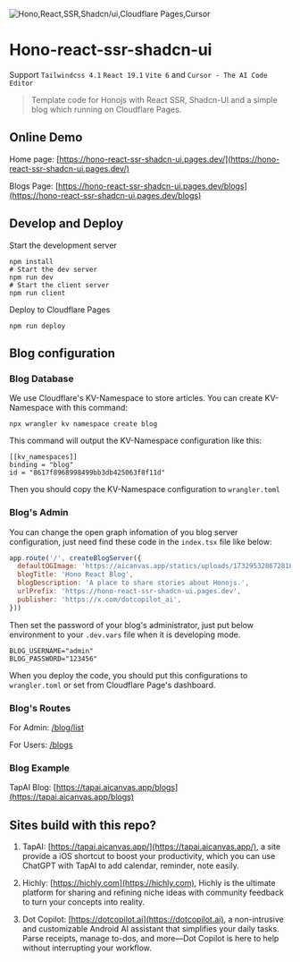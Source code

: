 ![Hono,React,SSR,Shadcn/ui,Cloudflare Pages,Cursor](https://cdn.dotcopilot.ai/images/admin-c25fca60-b075-4884-896b-f3ba5ac94744-1744827668519.webp)
# Hono-react-ssr-shadcn-ui

Support `Tailwindcss 4.1` `React 19.1` `Vite 6` and `Cursor - The AI Code Editor`

> Template code for Honojs with React SSR, Shadcn-UI and a simple blog which running on Cloudflare Pages.

## Online Demo
Home page: [https://hono-react-ssr-shadcn-ui.pages.dev/](https://hono-react-ssr-shadcn-ui.pages.dev/)

Blogs Page: [https://hono-react-ssr-shadcn-ui.pages.dev/blogs](https://hono-react-ssr-shadcn-ui.pages.dev/blogs)

## Develop and Deploy

Start the development server
```shell
npm install
# Start the dev server
npm run dev
# Start the client server
npm run client
```

Deploy to Cloudflare Pages
```shell
npm run deploy
```

## Blog configuration

### Blog Database
We use Cloudflare's KV-Namespace to store articles.
You can create KV-Namespace with this command:
```shell
npx wrangler kv namespace create blog
```

This command will output the KV-Namespace configuration like this:
```text
[[kv_namespaces]]
binding = "blog"
id = "8617f8968998499bb3db425063f8f11d"
```

Then you should copy the KV-Namespace configuration to `wrangler.toml`

### Blog's Admin
You can change the open graph infomation of you blog server configuration, just need find these code in the `index.tsx` file like below:
```javascript
app.route('/', createBlogServer({
  defaultOGImage: 'https://aicanvas.app/statics/uploads/1732953286728187318_blog_banner.jpg',
  blogTitle: 'Hono React Blog',
  blogDescription: 'A place to share stories about Honojs.',
  urlPrefix: 'https://hono-react-ssr-shadcn-ui.pages.dev',
  publisher: 'https://x.com/dotcopilot_ai',
}))
```

Then set the password of your blog's administrator, just put below environment to your `.dev.vars` file when it is developing mode.
```shell
BLOG_USERNAME="admin"
BLOG_PASSWORD="123456"
```
When you deploy the code, you should put this configurations to `wrangler.toml` or set from Cloudflare Page's dashboard.

### Blog's Routes

For Admin: [/blog/list](https://hono-react-ssr-shadcn-ui.pages.dev/blog/list)

For Users: [/blogs](https://hono-react-ssr-shadcn-ui.pages.dev/blogs)

### Blog Example
TapAI Blog: [https://tapai.aicanvas.app/blogs](https://tapai.aicanvas.app/blogs)

## Sites build with this repo?

1. TapAI: [https://tapai.aicanvas.app/](https://tapai.aicanvas.app/), a site provide a iOS shortcut to boost your productivity, which you can use ChatGPT with TapAI to add calendar, reminder, note easily.

2. Hichly: [https://hichly.com](https://hichly.com), Hichly is the ultimate platform for sharing and refining niche ideas with community feedback to turn your concepts into reality.

3. Dot Copilot: [https://dotcopilot.ai](https://dotcopilot.ai), a non-intrusive and customizable Android AI assistant that simplifies your daily tasks. Parse receipts, manage to-dos, and more—Dot Copilot is here to help without interrupting your workflow.
